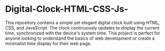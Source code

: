 # Digital-Clock-HTML-CSS-Js-
This repository contains a simple yet elegant digital clock built using HTML, CSS, and JavaScript. The clock continuously updates to display the current time, synchronized with the device's system time. This project is perfect for anyone looking to understand the basics of web development or create a minimalist time display for their web page.
